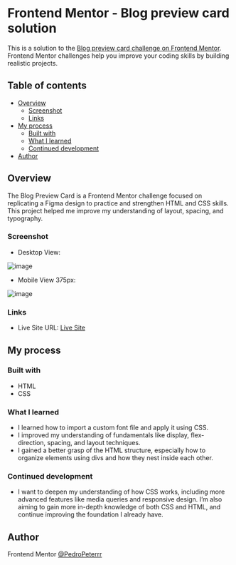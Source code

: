 # Frontend Mentor - Blog preview card solution

This is a solution to the [Blog preview card challenge on Frontend Mentor](https://www.frontendmentor.io/challenges/blog-preview-card-ckPaj01IcS). Frontend Mentor challenges help you improve your coding skills by building realistic projects. 

## Table of contents

- [Overview](#overview)
  - [Screenshot](#screenshot)
  - [Links](#links)
- [My process](#my-process)
  - [Built with](#built-with)
  - [What I learned](#what-i-learned)
  - [Continued development](#continued-development)
- [Author](#author)

## Overview

  The Blog Preview Card is a Frontend Mentor challenge focused on replicating a Figma design to practice and strengthen HTML and CSS skills. This project helped me improve my understanding of layout, spacing, and typography.

### Screenshot

- Desktop View:

![image](https://github.com/user-attachments/assets/90c4f905-e433-46cc-8557-ed59f98da937)

- Mobile View 375px:

![image](https://github.com/user-attachments/assets/9a9b4dda-20c1-480a-ae83-83ae103a297c)

### Links

- Live Site URL: [Live Site](https://pedropeterrr.github.io/frontend-mentor-blog-preview-card/)

## My process

### Built with

- HTML
- CSS

### What I learned

- I learned how to import a custom font file and apply it using CSS.
- I improved my understanding of fundamentals like display, flex-direction, spacing, and layout techniques.
- I gained a better grasp of the HTML structure, especially how to organize elements using divs and how they nest inside each other.

### Continued development

- I want to deepen my understanding of how CSS works, including more advanced features like media queries and responsive design. I’m also aiming to gain more in-depth knowledge of both CSS and HTML, and continue improving the foundation I already have.

## Author
  Frontend Mentor [@PedroPeterrr](https://www.frontendmentor.io/profile/PedroPeterrr)
